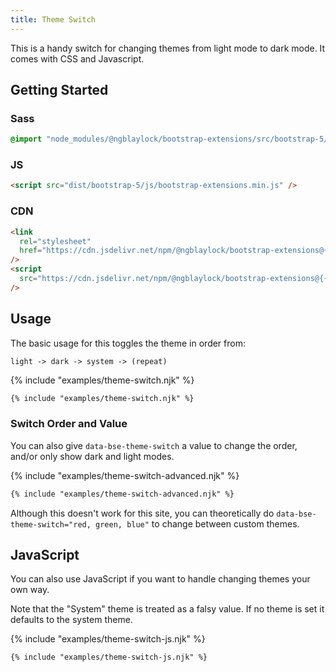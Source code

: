```yaml
---
title: Theme Switch
---
```


This is a handy switch for changing themes from light mode to dark mode. It comes with CSS and Javascript.

## Getting Started

### Sass

```scss
@import "node_modules/@ngblaylock/bootstrap-extensions/src/bootstrap-5/scss/_theme-switch.scss";
```

### JS

```html
<script src="dist/bootstrap-5/js/bootstrap-extensions.min.js" />
```

### CDN

```html
<link
  rel="stylesheet"
  href="https://cdn.jsdelivr.net/npm/@ngblaylock/bootstrap-extensions@{{pkg.version}}/dist/bootstrap-5/css/theme-switch.min.css"
/>
<script
  src="https://cdn.jsdelivr.net/npm/@ngblaylock/bootstrap-extensions@{{pkg.version}}/dist/bootstrap-5/js/theme-switcher/theme-switcher.min.js"
/>
```

## Usage

The basic usage for this toggles the theme in order from: 

`light -> dark -> system -> (repeat)`

{% include "examples/theme-switch.njk" %}

```html
{% include "examples/theme-switch.njk" %}
```

### Switch Order and Value

You can also give `data-bse-theme-switch` a value to change the order, and/or only show dark and light modes. 

{% include "examples/theme-switch-advanced.njk" %}

```html
{% include "examples/theme-switch-advanced.njk" %}
```

Although this doesn't work for this site, you can theoretically do `data-bse-theme-switch="red, green, blue"` to change between custom themes.

## JavaScript

You can also use JavaScript if you want to handle changing themes your own way.

<div class="alert alert-info">Note that the "System" theme is treated as a falsy value. If no theme is set it defaults to the system theme.</div>

{% include "examples/theme-switch-js.njk" %}

```html
{% include "examples/theme-switch-js.njk" %}
```